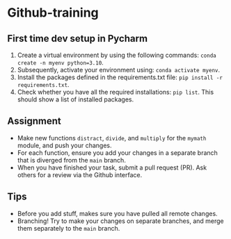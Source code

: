 # Github-training


## First time dev setup in Pycharm
1. Create a virtual environment by using the following commands: `conda create -n myenv python=3.10`.
2. Subsequently, activate your environment using: `conda activate myenv`.
3. Install the packages defined in the requirements.txt file: `pip install -r requirements.txt`.
4. Check whether you have all the required installations: `pip list`. This should show a list of installed packages.

## Assignment
- Make new functions `distract`, `divide`, and `multiply` for the `mymath` module, and push your changes.
- For each function, ensure you add your changes in a separate branch that is diverged from the `main` branch.
- When you have finished your task, submit a pull request (PR). Ask others for a review via the Github interface.

## Tips
- Before you add stuff, makes sure you have pulled all remote changes.
- Branching! Try to make your changes on separate branches, and merge them separately to the `main` branch.
  
